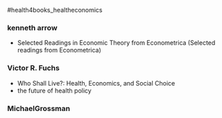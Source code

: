 #health4books_healtheconomics

### kenneth arrow
- Selected Readings in Economic Theory from Econometrica (Selected readings from Econometrica)

### Victor R. Fuchs
- Who Shall Live?: Health, Economics, and Social Choice
- the future of health policy

### MichaelGrossman